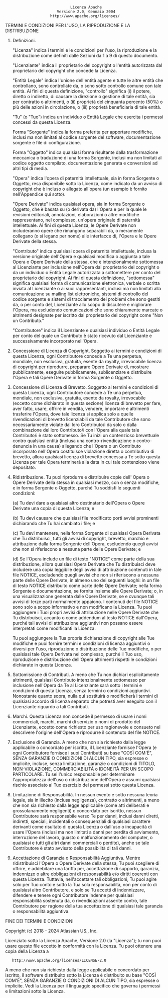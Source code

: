                                 Licenza Apache
                           Versione 2.0, Gennaio 2004
                        http://www.apache.org/licenses/

   TERMINI E CONDIZIONI PER L'USO, LA RIPRODUZIONE E LA DISTRIBUZIONE

   1. Definizioni.

      "Licenza" indica i termini e le condizioni per l'uso, la riproduzione
      e la distribuzione come definiti dalle Sezioni da 1 a 9 di questo documento.

      "Licenziante" indica il proprietario del copyright o l'entità autorizzata dal
      proprietario del copyright che concede la Licenza.

      "Entità Legale" indica l'unione dell'entità agente e tutte le
      altre entità che controllano, sono controllate da, o sono sotto controllo
      comune con tale entità. Ai fini di questa definizione,
      "controllo" significa (i) il potere, diretto o indiretto, di causare la
      direzione o gestione di tale entità, sia per contratto o
      altrimenti, o (ii) proprietà del cinquanta percento (50%) o più delle
      azioni in circolazione, o (iii) proprietà beneficiaria di tale entità.

      "Tu" (o "Tuo") indica un individuo o Entità Legale
      che esercita i permessi concessi da questa Licenza.

      Forma "Sorgente" indica la forma preferita per apportare modifiche,
      inclusi ma non limitati al codice sorgente del software, documentazione
      sorgente e file di configurazione.

      Forma "Oggetto" indica qualsiasi forma risultante dalla trasformazione meccanica
      o traduzione di una forma Sorgente, inclusi ma
      non limitati al codice oggetto compilato, documentazione generata
      e conversioni ad altri tipi di media.

      "Opera" indica l'opera di paternità intellettuale, sia in forma Sorgente o
      Oggetto, resa disponibile sotto la Licenza, come indicato da un
      avviso di copyright che è incluso o allegato all'opera
      (un esempio è fornito nell'Appendice qui sotto).

      "Opere Derivate" indica qualsiasi opera, sia in forma Sorgente o Oggetto,
      che è basata su (o derivata da) l'Opera e per la quale le
      revisioni editoriali, annotazioni, elaborazioni o altre modifiche
      rappresentano, nel complesso, un'opera originale di paternità intellettuale. Ai fini
      di questa Licenza, le Opere Derivate non includeranno opere che rimangono
      separabili da, o meramente collegano (o si legano per nome) alle interfacce di,
      l'Opera e le Opere Derivate della stessa.

      "Contributo" indica qualsiasi opera di paternità intellettuale, inclusa
      la versione originale dell'Opera e qualsiasi modifica o aggiunta
      a tale Opera o Opere Derivate della stessa, che è intenzionalmente
      sottomessa al Licenziante per inclusione nell'Opera dal proprietario del copyright
      o da un individuo o Entità Legale autorizzata a sottomettere per conto del
      proprietario del copyright. Ai fini di questa definizione, "sottomessa"
      significa qualsiasi forma di comunicazione elettronica, verbale o scritta inviata
      al Licenziante o ai suoi rappresentanti, inclusi ma non limitati alla
      comunicazione su mailing list elettroniche, sistemi di controllo del codice sorgente
      e sistemi di tracciamento dei problemi che sono gestiti da, o per conto del,
      Licenziante allo scopo di discutere e migliorare l'Opera, ma
      escludendo comunicazioni che sono chiaramente marcate o altrimenti
      designate per iscritto dal proprietario del copyright come "Non un Contributo."

      "Contributore" indica il Licenziante e qualsiasi individuo o Entità Legale
      per conto del quale un Contributo è stato ricevuto dal Licenziante e
      successivamente incorporato nell'Opera.

   2. Concessione di Licenza di Copyright. Soggetto ai termini e condizioni di
      questa Licenza, ogni Contributore concede a Te una perpetua,
      mondiale, non esclusiva, gratuita, esente da royalty, irrevocabile
      licenza di copyright per riprodurre, preparare Opere Derivate di,
      mostrare pubblicamente, eseguire pubblicamente, sublicenziare e distribuire
      l'Opera e tali Opere Derivate in forma Sorgente o Oggetto.

   3. Concessione di Licenza di Brevetto. Soggetto ai termini e condizioni di
      questa Licenza, ogni Contributore concede a Te una perpetua,
      mondiale, non esclusiva, gratuita, esente da royalty, irrevocabile
      (eccetto come dichiarato in questa sezione) licenza di brevetto per fare, aver fatto,
      usare, offrire in vendita, vendere, importare e altrimenti trasferire l'Opera,
      dove tale licenza si applica solo a quelle rivendicazioni di brevetto licenziabili
      da tale Contributore che sono necessariamente violate dal loro
      Contributo/i da solo o dalla combinazione del loro Contributo/i
      con l'Opera alla quale tale Contributo/i è stato sottomesso. Se Tu
      inizi un contenzioso brevettuale contro qualsiasi entità (inclusa una
      contro-rivendicazione o contro-denuncia in una causa) allegando che l'Opera
      o un Contributo incorporato nell'Opera costituisce violazione diretta
      o contributiva di brevetto, allora qualsiasi licenza di brevetto
      concessa a Te sotto questa Licenza per tale Opera terminerà
      alla data in cui tale contenzioso viene depositato.

   4. Ridistribuzione. Tu puoi riprodurre e distribuire copie dell'
      Opera o Opere Derivate della stessa in qualsiasi mezzo, con o senza
      modifiche, e in forma Sorgente o Oggetto, purché Tu
      soddisfi le seguenti condizioni:

      (a) Tu devi dare a qualsiasi altro destinatario dell'Opera o
          Opere Derivate una copia di questa Licenza; e

      (b) Tu devi causare che qualsiasi file modificato porti avvisi prominenti
          dichiarando che Tu hai cambiato i file; e

      (c) Tu devi mantenere, nella forma Sorgente di qualsiasi Opera Derivata
          che Tu distribuisci, tutti gli avvisi di copyright, brevetto, marchio e
          attribuzione dalla forma Sorgente dell'Opera,
          escludendo quegli avvisi che non si riferiscono a nessuna parte delle
          Opere Derivate; e

      (d) Se l'Opera include un file di testo "NOTICE" come parte della sua
          distribuzione, allora qualsiasi Opera Derivata che Tu distribuisci deve
          includere una copia leggibile degli avvisi di attribuzione contenuti
          in tale file NOTICE, escludendo quegli avvisi che non
          si riferiscono a nessuna parte delle Opere Derivate, in almeno uno
          dei seguenti luoghi: in un file di testo NOTICE distribuito
          come parte delle Opere Derivate; nella forma Sorgente o
          documentazione, se fornita insieme alle Opere Derivate; o,
          in una visualizzazione generata dalle Opere Derivate, se e
          ovunque tali avvisi di terze parti normalmente appaiono. I contenuti
          del file NOTICE sono solo a scopo informativo e
          non modificano la Licenza. Tu puoi aggiungere i Tuoi propri avvisi
          di attribuzione nelle Opere Derivate che Tu distribuisci, accanto
          o come addendum al testo NOTICE dall'Opera, purché
          tali avvisi di attribuzione aggiuntivi non possano essere interpretati
          come modificanti la Licenza.

      Tu puoi aggiungere la Tua propria dichiarazione di copyright alle Tue modifiche e
      puoi fornire termini e condizioni di licenza aggiuntivi o diversi
      per l'uso, riproduzione o distribuzione delle Tue modifiche, o
      per qualsiasi tale Opera Derivata nel complesso, purché il Tuo uso,
      riproduzione e distribuzione dell'Opera altrimenti rispetti
      le condizioni dichiarate in questa Licenza.

   5. Sottomissione di Contributi. A meno che Tu non dichiari esplicitamente altrimenti,
      qualsiasi Contributo intenzionalmente sottomesso per inclusione nell'Opera
      da Te al Licenziante sarà sotto i termini e condizioni di
      questa Licenza, senza termini o condizioni aggiuntivi.
      Nonostante quanto sopra, nulla qui sostituirà o modificherà
      i termini di qualsiasi accordo di licenza separato che potresti aver eseguito
      con il Licenziante riguardo a tali Contributi.

   6. Marchi. Questa Licenza non concede il permesso di usare i nomi
      commerciali, marchi, marchi di servizio o nomi di prodotto del Licenziante,
      eccetto come richiesto per uso ragionevole e consueto nel descrivere
      l'origine dell'Opera e riprodurre il contenuto del file NOTICE.

   7. Esclusione di Garanzia. A meno che non sia richiesto dalla legge applicabile o
      concordato per iscritto, il Licenziante fornisce l'Opera (e ogni
      Contributore fornisce i suoi Contributi) su base "COSÌ COM'È",
      SENZA GARANZIE O CONDIZIONI DI ALCUN TIPO, sia espresse o
      implicite, incluse, senza limitazione, garanzie o condizioni
      di TITOLO, NON-VIOLAZIONE, COMMERCIABILITÀ o IDONEITÀ PER UN
      SCOPO PARTICOLARE. Tu sei l'unico responsabile per determinare
      l'appropriatezza dell'uso o ridistribuzione dell'Opera e assumi qualsiasi
      rischio associato al Tuo esercizio dei permessi sotto questa Licenza.

   8. Limitazione di Responsabilità. In nessun evento e sotto nessuna teoria legale,
      sia in illecito (inclusa negligenza), contratto o altrimenti,
      a meno che non sia richiesto dalla legge applicabile (come atti deliberati e grossolanamente
      negligenti) o concordato per iscritto, nessun Contributore sarà
      responsabile verso Te per danni, inclusi danni diretti, indiretti, speciali,
      incidentali o consequenziali di qualsiasi carattere derivanti come
      risultato di questa Licenza o dall'uso o incapacità di usare
      l'Opera (inclusi ma non limitati a danni per perdita di avviamento,
      interruzione del lavoro, guasto o malfunzionamento del computer, o qualsiasi e tutti gli
      altri danni commerciali o perdite), anche se tale Contributore
      è stato avvisato della possibilità di tali danni.

   9. Accettazione di Garanzia o Responsabilità Aggiuntiva. Mentre ridistribuisci
      l'Opera o Opere Derivate della stessa, Tu puoi scegliere di offrire,
      e addebitare una tariffa per, accettazione di supporto, garanzia, indennizzo
      o altre obbligazioni di responsabilità e/o diritti coerenti con questa
      Licenza. Tuttavia, nell'accettare tali obbligazioni, Tu puoi agire solo
      per Tuo conto e sotto la Tua sola responsabilità, non per conto
      di qualsiasi altro Contributore, e solo se Tu accetti di indennizzare,
      difendere e tenere ogni Contributore indenne per qualsiasi responsabilità
      sostenuta da, o rivendicazioni asserite contro, tale Contributore per ragione
      della tua accettazione di qualsiasi tale garanzia o responsabilità aggiuntiva.

   FINE DEI TERMINI E CONDIZIONI

   Copyright (c) 2018 - 2024 Atlassian US., Inc.

   Licenziato sotto la Licenza Apache, Versione 2.0 (la "Licenza");
   tu non puoi usare questo file eccetto in conformità con la Licenza.
   Tu puoi ottenere una copia della Licenza a

       http://www.apache.org/licenses/LICENSE-2.0

   A meno che non sia richiesto dalla legge applicabile o concordato per iscritto, il software
   distribuito sotto la Licenza è distribuito su base "COSÌ COM'È",
   SENZA GARANZIE O CONDIZIONI DI ALCUN TIPO, sia espresse o implicite.
   Vedi la Licenza per il linguaggio specifico che governa i permessi e
   limitazioni sotto la Licenza.